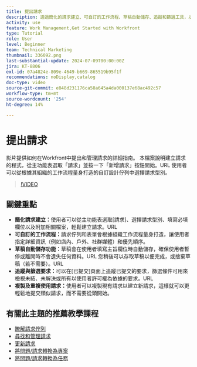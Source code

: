 ```yaml
---
title: 提出請求
description: 透過簡化的請求建立、可自訂的工作流程、草稿自動儲存、追蹤和篩選工具，以及複製和重複使用請求的能力，提高Workfront中的效率。
activity: use
feature: Work Management,Get Started with Workfront
type: Tutorial
role: User
level: Beginner
team: Technical Marketing
thumbnail: 336092.png
last-substantial-update: 2024-07-09T00:00:00Z
jira: KT-8806
exl-id: 07a4824e-809e-4649-b669-865519b95f1f
recommendations: noDisplay,catalog
doc-type: video
source-git-commit: e848d231176ca58a645a4da000137e68ac492c57
workflow-type: tm+mt
source-wordcount: '254'
ht-degree: 14%

---
```


# 提出請求

影片提供如何在Workfront中提出和管理請求的詳細指南。 本檔案說明建立請求的程式，從主功能表選取「請求」並按一下「新增請求」按鈕開始。&#x200B;URL 使用者可以從根據其組織的工作流程量身打造的自訂設計佇列中選擇請求型別。

>[!VIDEO](https://video.tv.adobe.com/v/3470920/?quality=12&learn=on&enablevpops&captions=chi_hant)

## 關鍵重點

* **簡化請求建立：**&#x200B;使用者可以從主功能表選取[請求]、選擇請求型別、填寫必填欄位以及附加相關檔案，輕鬆建立請求。&#x200B;URL
* **可自訂的工作流程：**&#x200B;請求佇列和表單會根據組織工作流程量身打造，讓使用者指定詳細資訊（例如店內、戶外、社群媒體）和優先順序。
* **草稿自動儲存功能：**&#x200B;草稿會在使用者填寫主旨欄位時自動儲存，確保使用者暫停或離開時不會遺失任何資料。&#x200B;URL 您稍後可以存取草稿以便完成，或捨棄草稿（若不需要）。&#x200B;URL
* **追蹤與篩選要求：**&#x200B;可以在[已提交]頁面上追蹤已提交的要求，篩選條件可用來檢視未結、未解決或所有以使用者許可權為依據的要求。&#x200B;URL
* **複製及重複使用請求：**&#x200B;使用者可以複製現有請求以建立新請求，這樣就可以更輕鬆地提交類似請求，而不需要從頭開始。

## 有關此主題的推薦教學課程

* [瞭解請求佇列](/help/manage-work/request-queues/understand-request-queues.md)
* [尋找和管理請求](/help/manage-work/issues-requests/find-requests.md)
* [更新請求](/help/manage-work/issues-requests/update-a-request.md)
* [將問題/請求轉換為專案](/help/manage-work/issues-requests/create-a-project-from-a-request.md)
* [將問題/請求轉換為任務](/help/manage-work/issues-requests/convert-issues-to-other-work-items.md)
